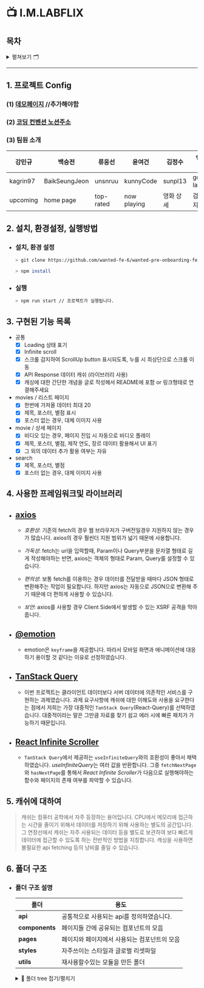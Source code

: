 # 📺 I.M.LABFLIX

## 목차

<details>
<summary>펼쳐보기 🗂</summary>

[1. 프로젝트 Config](#1-프로젝트-config)

- 데모페이지
- 코딩컨벤션
- 팀원 소개

[2. 설치, 환경설정, 실행방법](#2-설치-환경설정-실행방법)

- 설치, 환경 설정
- 실행

[3. 구현된 기능 목록](#3-구현된-기능-목록)

- 공통
- movies / 리스트 페이지
- movies / 상세 페이지
- search

[4. 사용한 프레임워크및 라이브러리](#4-사용한-프레임워크및-라이브러리)

[5. 캐쉬에 대하여](#5-캐쉬에-대하여)

[6. 폴더 구조](#6-폴더-구조)

- 폴더 구조 설명
- 폴더 구조 tree
</details>

---

## 1. 프로젝트 Config

### (1) [데모페이지]() //추가해야함

### (2) [코딩 컨벤션 노션주소](https://instinctive-moustache-aba.notion.site/WPO-FE-6-1-Coding-Convention-6a0123a0196343ea88c8434a3c157812#d00f53fad5c545a4b1e2aba7f6c62f31)

### (3) 팀원 소개

| 강민규   | 백승전        | 류웅선    | 윤여건      | 김정수    | ✨최홍규 (팀장) |
| -------- | ------------- | --------- | ----------- | --------- | --------------- |
| kagrin97 | BaikSeungJeon | unsnruu   | kunnyCode   | sunpl13   | gomgun-lab      |
| upcoming | home page     | top-rated | now playing | 영화 상세 | 검색 페이지     |

## 2. 설치, 환경설정, 실행방법

- ### 설치, 환경 설정

  ```bash
  > git clone https://github.com/wanted-fe-6/wanted-pre-onboarding-fe-6-2-1.git

  > npm install
  ```

- ### 실행

  ```bash
  > npm run start // 프로젝트가 실행됩니다.
  ```

## 3. 구현된 기능 목록

- 공통
  - [x] Loading 상태 표기
  - [x] Infinite scroll
  - [x] 스크롤 감지하여 ScrollUp button 표시되도록, 누를 시 최상단으로 스크롤 이동
  - [x] API Response 데이터 캐쉬 (라이브러리 사용)
  - [x] 캐싱에 대한 간단한 개념을 글로 작성해서 README에 포함 or 링크형태로 연결해주세요
- movies / 리스트 페이지
  - [x] 한번에 가져올 데이터 최대 20
  - [x] 제목, 포스터, 별점 표시
  - [x] 포스터 없는 경우, 대체 이미지 사용
- movie / 상세 페이지
  - [x] 비디오 있는 경우, 페이지 진입 시 자동으로 비디오 플레이
  - [x] 제목, 포스터, 별점, 제작 연도, 장르 데이터 활용해서 UI 표기
  - [x] 그 외의 데이터 추가 활용 여부는 자유
- search
  - [x] 제목, 포스터, 별점
  - [x] 포스터 없는 경우, 대체 이미지 사용

## 4. 사용한 프레임워크및 라이브러리

- ## [axios](https://axios-http.com/)

  - _호환성_: 기존의 fetch의 경우 웹 브라우저가 구버전일경우 지원하지 않는 경우가 많습니다. axios의 경우 훨씬더 지원 범위가 넓기 때문에 사용합니다.

  - _가독성_: fetch는 url을 입력할때, Param이나 Query부분을 문자열 형태로 길게 작성해야하는 반면, axios는 객체의 형태로 Param, Query를 설정할 수 있습니다.

  - _편의성_: 보통 fetch를 이용하는 경우 데이터를 전달받을 때마다 JSON 형태로 변환해주는 작업이 필요합니다. 하지만 axios는 자동으로 JSON으로 변환해 주기 때문에 더 편하게 사용할 수 있습니다.

  - _보안_: axios를 사용할 경우 Client Side에서 발생할 수 있는 XSRF 공격을 막아줍니다.

- ## [@emotion](https://emotion.sh/docs/introduction)

  - emotion은 `keyframe`을 제공합니다. 따라서 모바일 화면과 애니메이션에 대응하기 용이할 것 같다는 이유로 선정하였습니다.

- ## [TanStack Query](https://tanstack.com/query/v4/?from=reactQueryV3&original=https://react-query-v3.tanstack.com/)

  - 이번 프로젝트는 클라이언트 데이터보다 서버 데이터에 의존적인 서비스를 구현하는 과제였습니다. 과제 요구사항에 캐쉬에 대한 이해도와 사용을 요구한다는 점에서 저희는 가장 대중적인 `TanStack Query`(React-Query)를 선택하였습니다. 대중적이라는 말은 그만큼 자료를 찾기 쉽고 에러 시에 빠른 패치가 가능하기 때문입니다.

- ## [React Infinite Scroller](https://github.com/danbovey/react-infinite-scroller)
  - `TanStack Query`에서 제공하는 `useInfiniteQuery`와의 호환성이 좋아서 채택하였습니다. *useInfiniteQuery*는 여러 값을 반환합니다. 그중 `fetchNextPage`와 `hasNextPage`를 통해서 *React Infinite Scroller*가 다음으로 실행해야하는 함수와 페이지의 존재 여부를 파악할 수 있습니다.

## 5. 캐쉬에 대하여

> 캐쉬는 컴퓨터 공학에서 자주 등장하는 용어입니다. CPU에서 메모리에 접근하는 시간을 줄이기 위해서 데이터를 저장하기 위해 사용하는 별도의 공간입니다. 그 연장선에서 캐쉬는 자주 사용되는 데이터 등을 별도로 보관하여 보다 빠르게 데이터에 접근할 수 있도록 하는 전반적인 방법을 지칭합니다. 캐싱을 사용하면 불필요한 api fetching 등의 낭비를 줄일 수 있습니다.

## 6. 폴더 구조

- ### 폴더 구조 설명

  | 폴더           | 용도                                         |
  | -------------- | -------------------------------------------- |
  | **api**        | 공통적으로 사용되는 api를 정의하였습니다.    |
  | **components** | 페이지들 간에 공유되는 컴포넌트의 모음       |
  | **pages**      | 페이지와 페이지에서 사용되는 컴포넌트의 모음 |
  | **styles**     | 자주쓰이는 스타일과 글로벌 리셋파일          |
  | **utils**      | 재사용할수있는 모듈을 만든 폴더              |

    <details>
    <summary>🎄 폴더 tree 접기/펼치기</summary>
    <pre>
  ├── App.jsx
  ├── api
  │   ├── api.js
  │   ├── movie.js
  │   └── search.js
  ├── components
  │   ├── Footer.jsx
  │   ├── Header.jsx
  │   ├── ScrollTop.jsx
  │   ├── Skeleton.jsx
  │   └── common
  │       ├── Loader.jsx
  │       ├── MovieAdvancedCard.jsx
  │       ├── MovieCard.jsx
  │       └── Starts.jsx
  ├── hooks
  │   └── useRequest.js
  ├── index.css
  ├── index.js
  ├── pages
  │   ├── Detail
  │   │   └── Detail.jsx
  │   ├── List
  │   │   └── List.jsx
  │   ├── Now_playing
  │   │   └── Now_playing.jsx
  │   ├── Search
  │   │   ├── Search.jsx
  │   │   ├── components
  │   │   │   ├── ResultItem.jsx
  │   │   │   ├── ResultList.jsx
  │   │   │   ├── ResultSummary.jsx
  │   │   │   ├── SearchBar.jsx
  │   │   │   ├── SearchBarDetail.jsx
  │   │   │   └── SearchBarDetailList.jsx
  │   │   └── hooks
  │   │       ├── useAutoComplete.js
  │   │       └── useSearch.js
  │   ├── TopRated
  │   │   └── TopRated.jsx
  │   └── Upcoming
  │       └── Upcoming.jsx
  ├── styles
  │   ├── common.js
  │   └── reset.jsx
  └── util
      ├── debounce.js
      ├── getPoster.js
      └── querykey.js
  </pre>
  </details>
